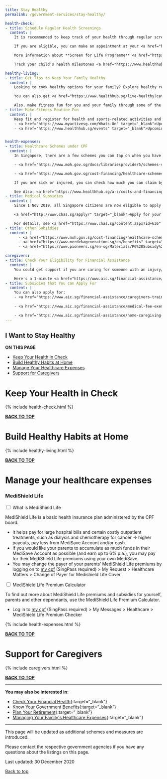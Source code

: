 ```yaml
---
title: Stay Healthy
permalink: /government-services/stay-healthy/

health-check:
- title: Schedule Regular Health Screenings
  content: |
    It is recommended to keep track of your health through regular screenings. <a href="https://eservices.healthhub.sg/PersonalHealth/ScreeningEligibility" target="_blank">Check your eligibility for subsidised screenings</a> using your SingPass login.

    If you are eligible, you can make an appointment at your <a href="https://www.chas.sg/clinic_locator.aspx?id=90" target="_blank">preferred CHAS GP clinic</a> for the screening. Do bring along your NRIC and/or CHAS/MG/PG card at the appointment to enjoy the subsidised rate of $5 or even lower if you are a senior.

    More information about **Screen for Life Programme** <a href="https://www.healthhub.sg/programmes/61/Screen_for_Life#faqs" target="_blank">here</a>.

    Track your child’s health milestones <a href="https://www.healthhub.sg/programmes/125/children-health-ehb" target="_blank">here</a> or be informed of their immunisation schedule <a href="https://www.nir.hpb.gov.sg/nirp/eservices/immunisationSchedule" target="_blank">here</a>. 

healthy-living:
- title: Get Tips to Keep Your Family Healthy
  content: |
    Looking to cook healthy options for your family? Explore healthy recipes and ideas <a href="https://www.healthhub.sg/programmes/54/recipes" target="_blank">here</a> to cook up a storm for you and your family. 

    You can also get <a href="https://www.healthhub.sg/live-healthy?category=Food-Nutrition" target="_blank">tips on healthy food choices</a> for you and your family. 

    Also, make fitness fun for you and your family through some of the programmes <a href="https://www.healthhub.sg/programmes/170/StayWell#resources" target="_blank">here</a>.
- title: Make Fitness Routine Fun
  content: |
    Keep fit and register for health and sports-related activities and events her
    - <a href="https://www.myactivesg.com/Whats-On" target="_blank">Upcoming ActiveSG events</a>
    - <a href="https://www.healthhub.sg/events" target="_blank">Upcoming events by HPB</a>


health-expenses:
- title: Healthcare Schemes under CPF
  content: |
    In Singapore, there are a few schemes you can tap on when you have a heavy medical bill to pay for.

    - <a href="https://www.moh.gov.sg/docs/librariesprovider5/schemes-subsidies/medisave/medisave_booklet_b5_complete_fa_rev2_path.pdf" target="_blank">MediSave</a>: a personal medical savings account-as a monthly contribution from our income (if you are an employed worker)

    - <a href="https://www.moh.gov.sg/cost-financing/healthcare-schemes-subsidies/medishield-life" target="_blank">MediShield Life</a>:a nation-wide basic healthcare insurance plan to help offset some of the costs from large hospital bills and selected outpatient treatments

    If you are sick or injured, you can check how much you can claim by using this <a href="https://www.cpf.gov.sg/eSvc/Web/Schemes/MedisaveCalculator/Step1" target="_blank">calculator</a>

    See Also: <a href="https://www.healthhub.sg/a-z/costs-and-financing/31/integrated-shield-plans-ips" target="_blank">Integrated Shield plans</a>
- title: Medical Subsidies 
  content: |
    Since 1 Nov 2019, all Singapore citizens are now eligible to apply for the Community Health Assist Scheme (CHAS) - which offers you to get medical subsidies for medical and/or dental care at selected GP clinics.

    <a href="http://www.chas.sg/apply/" target="_blank">Apply for your CHAS card</a> for you and your household if you have yet to do so.

    For details, see <a href="https://www.chas.sg/content.aspx?id=636" target="_blank">Information on CHAS subsidies</a>.
- title: Other Subsidies
  content: |
      - <a href="https://www.moh.gov.sg/cost-financing/healthcare-schemes-subsidies" target="_blank">More information on other Healthcare Schemes and Subsidies</a>
      - <a href="https://www.merdekageneration.sg/en/benefits" target="_blank">Check your benefits as a Merdeka Generation (MG) Senior</a>
      - <a href="https://www.pioneers.sg/en-sg/Materials/PG%20Subsidy%20Table%20for%20outpatient%20care.pdf" target="_blank">Check your benefits as a Pioneer Generation (PG) Senior</a>

caregivers:
- title: Check Your Eligibility for Financial Assistance
  content: | 
    You could get support if you are caring for someone with an injury/illness.

    Here's a 1-minute <a href="https://www.aic.sg/financial-assistance/self-assessment-tool" target="_blank">self-assessment tool</a> to check your eligibility for the financial assistance schemes available.
- title: Subsidies that You can Apply For
  content: |
    You can also apply for: 
    - <a href="https://www.aic.sg/financial-assistance/caregivers-training-grant" target="_blank">Caregivers Training Grant (CTG)</a> to learn how to help your loved ones better in daily care.
    
    - <a href="https://www.aic.sg/financial-assistance/medical-fee-exemption-card" target="_blank"> Medical Fee Exemption Card</a> for a loved one staying in nursing homes

    - <a href="https://www.aic.sg/financial-assistance/home-caregiving-grant" target="_blank">Home Caregiving Grant</a>
---
```


## <a name="top"></a>I Want to Stay Healthy

<div id="toc_container">
<p class="toc_title"><b>ON THIS PAGE</b></p>
<ul class="toc_list">
  <li><a href="#health">Keep Your Health in Check</a></li>
  <li><a href="#habits">Build Healthy Habits at Home</a></li>
  <li><a href="#expenses">Manage Your Healthcare Expenses</a></li>
  <li><a href="#caregivers">Support for Caregivers</a></li>
</ul>
</div>

# <a name="health"></a>Keep Your Health in Check 

{% include health-check.html %}

[**BACK TO TOP**](#top)


# <a name="habits"></a>Build Healthy Habits at Home

{% include healthy-living.html %}

[**BACK TO TOP**](#top)


# <a name="expenses"></a> Manage your healthcare expenses
<div class="accordion">
<div class="tabs">
    <h3 id="medishield">MediShield Life</h3>
      <div class="tab">
      <input type="checkbox" id="medishield-101">
      <label class="tab-label" for="medishield-101">What is MediShield Life</label>
      <div class="tab-content">
    <p>MediShield Life is a basic health insurance plan administered by the CPF board.</p>
  <ul>
    <li>It helps pay for large hospital bills and certain costly outpatient treatments, such as dialysis and chemotherapy for cancer → higher payouts, pay less from MediSave Account and/or cash.</li>
    <li>If you would like your parents to accumulate as much funds in their MediSave
Account as possible (and earn up to 6% p.a.), you may pay for their MediShield Life premiums using your own MediSave.</li>
    <li>You may change the payer of your parents’ MediShield Life premiums by logging on to <a target="_blank" href="https://www.cpf.gov.sg/members">my cpf</a> (SingPass required) > My Request > Healthcare Matters > Change of Payer for Medishield Life Cover.</li>
  </ul>
      </div>
    </div>
      <div class="tab">
      <input type="checkbox" id="shield-calc">
      <label class="tab-label" for="shield-calc">MediShield Life Premium Calculator</label>
      <div class="tab-content">
      <p>To find out more about MediShield Life premiums and subsidies for yourself, parents and other dependants, use the MediShield Life Premium Calculator.</p>
    <ul>
      <li>Log in to <a target="_blank" href="https://www.cpf.gov.sg/members">my cpf</a> (SingPass required) > My Messages > Healthcare > MediShield Life Premium Checker</li>
    </ul>
     </div>
    </div>
  </div>
</div>

{% include health-expenses.html %}

[**BACK TO TOP**](#top)


# <a name="caregivers"></a> Support for Caregivers

{% include caregivers.html %}




[**BACK TO TOP**](#top)

---------------------------------------
**You may also be interested in:**

- [Check Your Financial Health](https://www.moneysense.gov.sg/financial-health-check-v2){:target=“_blank”}
- [Know Your Government Benefits](/government-services/govt-benefits/){:target=“_blank”}
- [Plan Your Retirement](/government-services/retirement/){:target=“_blank”}
- [Managing Your Family's Healthcare Expenses](/government-services/stay-healthy/#expenses){:target=“_blank”}

---------------------------------------

This page will be updated as additional schemes and measures are introduced.

Please contact the respective government agencies if you have any questions about the listings on this page.  

Last updated: 30 December 2020
 
[Back to top](#top)